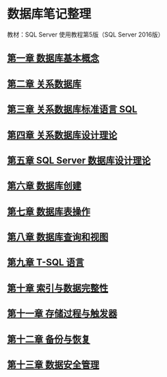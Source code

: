 # 数据库笔记整理

教材：SQL Server 使用教程第5版（SQL Server 2016版）

## [第一章 数据库基本概念][第一章]

## [第二章 关系数据库][第二章]

## [第三章 关系数据库标准语言 SQL][第三章]

## [第四章 关系数据库设计理论][第四章]

## [第五章 SQL Server 数据库设计理论][第五章]

## [第六章 数据库创建][第六章]

## [第七章 数据库表操作][第七章]

## [第八章 数据库查询和视图][第八章]

## [第九章 T-SQL 语言][第九章]

## [第十章 索引与数据完整性][第十章]

## [第十一章 存储过程与触发器][第十一章]

## [第十二章 备份与恢复][第十二章]

## [第十三章 数据安全管理][第十三章]

[第一章]: 数据库基本概念.md
[第二章]: 关系数据库.md
[第三章]: 关系数据库标准语言SQL.md
[第四章]: 关系数据库设计理论.md
[第五章]: SQL_Server数据库设计理论.md
[第六章]: 数据库创建.md
[第七章]: 数据库表操作.md
[第八章]: 数据库查询和视图.md
[第九章]: T-SQL语言.md
[第十章]: 索引与数据完整性.md
[第十一章]: 存储过程与触发器.md
[第十二章]: 备份与恢复.md
[第十三章]: 数据安全管理.md
